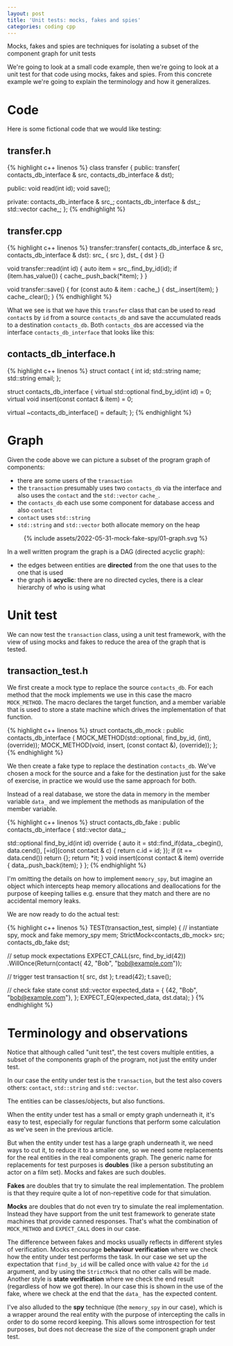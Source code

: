 ```yaml
---
layout: post
title: 'Unit tests: mocks, fakes and spies'
categories: coding cpp
---
```


Mocks, fakes and spies are techniques for isolating a subset of the component
graph for unit tests


We're going to look at a small code example, then we're going to look at a unit
test for that code using mocks, fakes and spies. From this concrete example
we're going to explain the terminology and how it generalizes.


# Code

Here is some fictional code that we would like testing:

## transfer.h
{% highlight c++ linenos %}
class transfer
{
public:
  transfer(
    contacts_db_interface & src,
    contacts_db_interface & dst);

public:
  void read(int id);
  void save();

private:
  contacts_db_interface & src_;
  contacts_db_interface & dst_;
  std::vector<contact> cache_;
};
{% endhighlight %}

## transfer.cpp
{% highlight c++ linenos %}
transfer::transfer(
    contacts_db_interface & src,
    contacts_db_interface & dst):
    src_ { src },
    dst_ { dst }
{}

void transfer::read(int id) {
  auto item = src_.find_by_id(id);
  if (item.has_value()) {
    cache_.push_back(*item);
  }
}

void transfer::save() {
  for (const auto & item : cache_) {
    dst_.insert(item);
  }
  cache_.clear();
}
{% endhighlight %}

What we see is that we have this `transfer` class that can be used to read
`contact`s by `id` from a source `contacts_db` and save the accumulated reads
to a destination `contacts_db`. Both `contacts_db`s are accessed via the
interface `contacts_db_interface` that looks like this:

## contacts_db_interface.h

{% highlight c++ linenos %}
struct contact {
  int id;
  std::string name;
  std::string email;
};

struct contacts_db_interface {
  virtual std::optional<contact> find_by_id(int id) = 0;
  virtual void insert(const contact & item) = 0;

  virtual ~contacts_db_interface() = default;
};
{% endhighlight %}


# Graph

Given the code above we can picture a subset of the program graph of
components:
- there are some users of the `transaction`
- the `transaction` presumably uses two `contacts_db` via the interface and
  also uses the `contact` and the `std::vector` `cache_`.
- the `contacts_db` each use some component for database access and also
  `contact`
- `contact` uses `std::string`
- `std::string` and `std::vector` both allocate memory on the heap

<div align="center" style="max-width: 500px">
{% include assets/2022-05-31-mock-fake-spy/01-graph.svg %}
</div>

In a well written program the graph is a DAG (directed acyclic graph):
- the edges between entities are **directed** from the one that uses to the one
  that is used
- the graph is **acyclic**: there are no directed cycles, there is a clear
  hierarchy of who is using what


# Unit test

We can now test the `transaction` class, using a unit test framework, with the
view of using mocks and fakes to reduce the area of the graph that is tested.


## transaction_test.h

We first create a mock type to replace the source `contacts_db`. For each
method that the mock implements we use in this case the macro `MOCK_METHOD`.
The macro declares the target function, and a member variable that is used to
store a state machine which drives the implementation of that function.

{% highlight c++ linenos %}
struct contacts_db_mock :
  public contacts_db_interface
{
  MOCK_METHOD(std::optional<contact>, find_by_id, (int), (override));
  MOCK_METHOD(void, insert, (const contact &), (override));
};
{% endhighlight %}

We then create a fake type to replace the destination `contacts_db`. We've
chosen a mock for the source and a fake for the destination just for the sake
of exercise, in practice we would use the same approach for both.

Instead of a real database, we store the data in memory in the member variable
`data_` and we implement the methods as manipulation of the member variable.

{% highlight c++ linenos %}
struct contacts_db_fake :
  public contacts_db_interface
{
  std::vector<contact> data_;

  std::optional<contact> find_by_id(int id) override {
    auto it = std::find_if(data_.cbegin(), data.cend(),
      [=id](const contact & c) {
        return c.id = id;
      });
    if (it == data.cend()) return {};
    return *it;
  }
  void insert(const contact & item) override {
    data_.push_back(item);
  }
};
{% endhighlight %}

I'm omitting the details on how to implement `memory_spy`, but imagine an
object which intercepts heap memory allocations and deallocations for the
purpose of keeping tallies e.g. ensure that they match and there are no
accidental memory leaks.

We are now ready to do the actual test:

{% highlight c++ linenos %}
TEST(transaction_test, simple)
{
  // instantiate spy, mock and fake
  memory_spy mem;
  StrictMock<contacts_db_mock> src;
  contacts_db_fake dst;

  // setup mock expectations
  EXPECT_CALL(src, find_by_id(42))
    .WillOnce(Return(contact{ 42, "Bob", "bob@example.com"));

  // trigger test
  transaction t{ src, dst };
  t.read(42);
  t.save();

  // check fake state
  const std::vector<contact> expected_data = {
    {42, "Bob", "bob@example.com"},
  };
  EXPECT_EQ(expected_data, dst.data);
}
{% endhighlight %}


# Terminology and observations

Notice that although called "unit test", the test covers multiple entities, a
subset of the components graph of the program, not just the entity under test.

In our case the entity under test is the `transaction`, but the test also
covers others: `contact`, `std::string` and `std::vector`.

The entities can be classes/objects, but also functions.

When the entity under test has a small or empty graph underneath it, it's easy
to test, especially for regular functions that perform some calculation as
we've seen in the previous article.

But when the entity under test has a large graph underneath it, we need ways to
cut it, to reduce it to a smaller one, so we need some replacements for the
real entities in the real components graph. The generic name for replacements
for test purposes is **doubles** (like a person substituting an actor on a film
set). Mocks and fakes are such doubles.

**Fakes** are doubles that try to simulate the real implementation. The
problem is that they require quite a lot of non-repetitive code for that
simulation.

**Mocks** are doubles that do not even try to simulate the real implementation.
Instead they have support from the unit test framework to generate state
machines that provide canned responses. That's what the combination of
`MOCK_METHOD` and `EXPECT_CALL` does in our case.

The difference between fakes and mocks usually reflects in different styles of
verification. Mocks encourage **behaviour verification** where we check how the
entity under test performs the task. In our case we set up the expectation that
`find_by_id` will be called once with value `42` for the `id` argument, and by
using the `StrictMock` that no other calls will be made.  Another style is
**state verification** where we check the end result (regardless of how we got
there). In our case this is shown in the use of the fake, where we check at the
end that the `data_` has the expected content.

I've also alluded to the **spy** technique (the `memory_spy` in our case),
which is a wrapper around the real entity with the purpose of intercepting the
calls in order to do some record keeping. This allows some introspection for
test purposes, but does not decrease the size of the component graph under
test.

